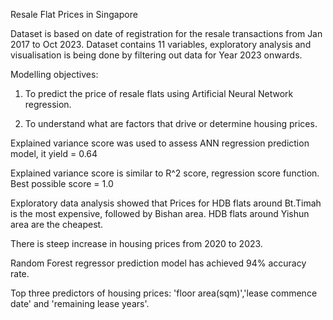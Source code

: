 Resale Flat Prices in Singapore

Dataset is based on date of registration for the resale transactions from Jan 2017 to Oct 2023. Dataset contains 11 variables, exploratory analysis and visualisation is being done by filtering out data for Year 2023 onwards.

Modelling objectives: 

1) To predict the price of resale flats using Artificial Neural Network regression.

2) To understand what are factors that drive or determine housing prices.

Explained variance score was used to assess ANN regression prediction model, it yield = 0.64

Explained variance score is similar to R^2 score, regression score function. Best possible score = 1.0

Exploratory data analysis showed that Prices for HDB flats around Bt.Timah is the most expensive, followed by Bishan area.
HDB flats around Yishun area are the cheapest.

There is steep increase in housing prices from 2020 to 2023.

Random Forest regressor prediction model has achieved 94% accuracy rate.

Top three predictors of housing prices: 'floor area(sqm)','lease commence date' and 'remaining lease years'.

